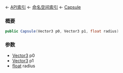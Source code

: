 ← [API索引](Api-Index) ← [命名空间索引](Namespace-Index) ← [Capsule](VRageMath.Capsule)

### 概要

```csharp
public Capsule(Vector3 p0, Vector3 p1, float radius)
```

### 参数

* [Vector3](VRageMath.Vector3) p0
* [Vector3](VRageMath.Vector3) p1
* [float](https://docs.microsoft.com/en-us/dotnet/api/System.Single?view=netframework-4.6) radius

